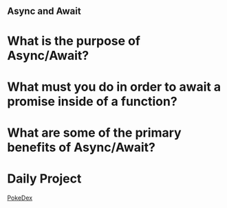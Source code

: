 ## Async and Await

# What is the purpose of Async/Await?

# What must you do in order to await a promise inside of a function?

# What are some of the primary benefits of Async/Await?

# Daily Project

[PokeDex](https://derekshain.github.io/PokeDex/)